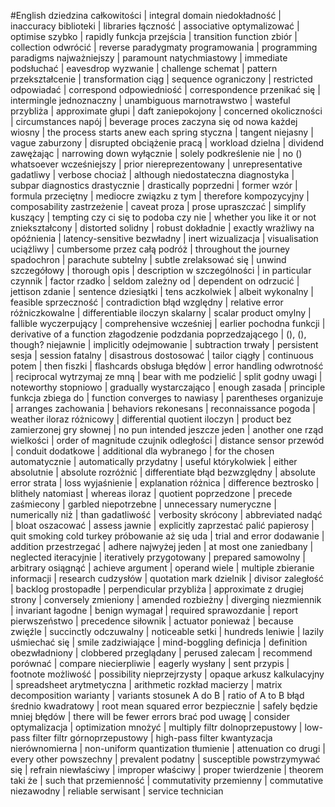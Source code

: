 #English
dziedzina całkowitości | integral domain
niedokładność | inaccuracy
biblioteki | libraries
łączność | associative 
optymalizować | optimise
szybko | rapidly
funkcja przejścia | transition function
zbiór | collection
odwrócić | reverse
paradygmaty programowania | programming paradigms
najważniejszy | paramount
natychmiastowy | immediate
podsłuchać | eavesdrop 
wyzwanie | challenge
schemat | pattern
przekształcenie | transformation
ciąg | sequence
ograniczony | restricted
odpowiadać | correspond
odpowiedniość | correspondence
przenikać się | intermingle
jednoznaczny | unambiguous
marnotrawstwo | wasteful
przybliża | approximate
głupi | daft
zaniepokojony | concerned
okoliczności | circumstances
napój | beverage
proces zaczyna się od nowa każdej wiosny | the process starts anew each spring
styczna | tangent
niejasny | vague
zaburzony | disrupted
obciążenie pracą | workload
dzielna | dividend
zawężając | narrowing down
wyłącznie | solely
podkreślenie nie | no () whatsoever
wcześniejszy | prior
niereprezentowany | unrepresentative
gadatliwy | verbose
chociaż | although
niedostateczna diagnostyka | subpar diagnostics
drastycznie | drastically
poprzedni | former
wzór | formula
przeciętny | mediocre
związku z tym | therefore
kompozycyjny | composability
zastrzeżenie | caveat
proza | prose
upraszczać | simplify
kuszący | tempting
czy ci się to podoba czy nie | whether you like it or not
zniekształcony | distorted
solidny | robust
dokładnie | exactly
wrażliwy na opóźnienia | latency-sensitive
bezwładny | inert
wizualizacja | visualisation
uciążliwy | cumbersome
przez całą podróż | throughout the journey
spadochron | parachute
subtelny | subtle
zrelaksować się | unwind
szczegółowy | thorough
opis | description
w szczególności | in particular
czynnik | factor
rzadko | seldom
zależny od | dependent on
odrzucić | jettison
zdanie | sentence
dziesiątki | tens
aczkolwiek | albeit
wykonalny | feasible
sprzeczność | contradiction
błąd względny | relative error
różniczkowalne | differentiable
iloczyn skalarny | scalar product
omylny | fallible
wyczerpujący | comprehensive
wcześniej | earlier
pochodna funkcji | derivative of a function
złagodzenie podzdania poprzedzającego | (), (), though?
niejawnie | implicitly
odejmowanie | subtraction
trwały | persistent
sesja | session
fatalny | disastrous
dostosować | tailor
ciągły | continuous
potem | then
fiszki | flashcards
obsługa błędów | error handling
odwrotność | reciprocal
wytrzymaj ze mną | bear with me
podzielić | split
godny uwagi | noteworthy
stopniowo | gradually
wystarczająco | enough
zasada | principle
funkcja zbiega do | function converges to
nawiasy | parentheses
organizuje | arranges
zachowania | behaviors
rekonesans | reconnaissance
pogoda | weather
iloraz różnicowy | differential quotient
iloczyn | product
bez zamierzonej gry słownej | no pun intended
jeszcze jeden | another one
rząd wielkości | order of magnitude
czujnik odległości | distance sensor
przewód | conduit
dodatkowe | additional
dla wybranego | for the chosen
automatycznie | automatically
przydatny | useful
którykolwiek | either
absolutnie | absolute
rozróżnić | differentiate
błąd bezwzględny | absolute error
strata | loss
wyjaśnienie | explanation
różnica | difference
beztrosko | blithely
natomiast | whereas
iloraz | quotient
poprzedzone | precede
zaśmiecony | garbled
niepotrzebne | unnecessary
numeryczne | numerically
niż | than
gadatliwość | verbosity
skrócony | abbreviated
nadąć | bloat
oszacować | assess
jawnie | explicitly
zaprzestać palić papierosy | quit smoking cold turkey
próbowanie aż się uda | trial and error
dodawanie | addition
przestrzegać | adhere
najwyżej jeden | at most one
zaniedbany | neglected
iteracyjnie | iteratively
przygotowany | prepared
samowolny | arbitrary
osiągnąć | achieve
argument | operand
wiele | multiple
zbieranie informacji | research
cudzysłów | quotation mark
dzielnik | divisor
zaległość | backlog
prostopadłe | perpendicular
przybliża | approximate
z drugiej strony | conversely
zmieniony | amended
rozbieżny | diverging
niezmiennik | invariant
łagodne | benign
wymagał | required
sprawozdanie | report
pierwszeństwo | precedence
siłownik | actuator
ponieważ | because
zwięźle | succinctly
odczuwalny | noticeable
setki | hundreds
leniwie | lazily
uśmiechać się | smile
zadziwiające | mind-boggling
definicja | definition
obezwładniony | clobbered
przeglądany | perused
zalecam | recommend
porównać | compare
niecierpliwie | eagerly
wysłany | sent
przypis | footnote
możliwość | possibility
nieprzejrzysty | opaque
arkusz kalkulacyjny | spreadsheet
arytmetyczna | arithmetic
rozkład macierzy | matrix decomposition
warianty | variants
stosunek A do B | ratio of A to B
błąd średnio kwadratowy | root mean squared error
bezpiecznie | safely
będzie mniej błędów | there will be fewer errors
brać pod uwagę | consider
optymalizacja | optimization
mnożyć | multiply
filtr dolnoprzepustowy | low-pass filter
filtr górnoprzepustowy | high-pass filter
kwantyzacja nierównomierna | non-uniform quantization
tłumienie | attenuation
co drugi | every other
powszechny | prevalent
podatny | susceptible
powstrzymywać się | refrain
niewłaściwy | improper
właściwy | proper
twierdzenie | theorem
taki że | such that
przemienność | commutativity
przemienny | commutative
niezawodny | reliable
serwisant | service technician

